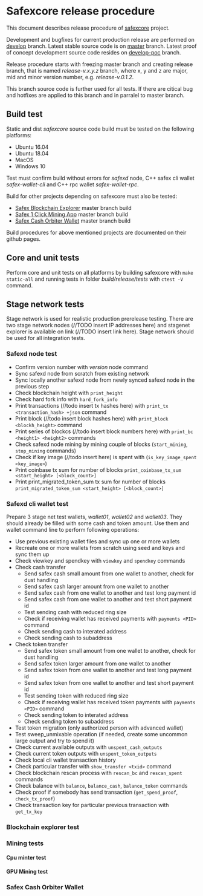 

# Safexcore release procedure


This document describes release procedure of [safexcore](https://github.com/safex/safexcore) project.

Development and bugfixes for current production release are performed on [develop](/github/safexcore/tree/develop) branch. Latest stable source code is on [master](/github/safexcore/tree/master) branch. Latest proof of concept development source code resides on [develop-poc](/github/safexcore/tree/develop-poc) branch.

Release procedure starts with freezing master branch and creating release branch, that is named *release-v.x.y.z* branch, where x, y and z are major, mid and minor version number, e.g. *release-v.0.1.2*.

This branch source code is further used for all tests. If there are citical bug and hotfixes are applied to this branch and in parralel to master branch.


## Build test

Static and dist *safexcore* source code build must be tested on the following platforms:

* Ubuntu 16.04
* Ubuntu 18.04
* MacOS
* Windows 10

Test must confirm build without errors for *safexd* node, C++ safex cli wallet *safex-wallet-cli* and C++ rpc wallet *safex-wallet-rpc*.

Build for other projects depending on safexcore must also be tested:
* [Safex Blockchain Explorer](https://github.com/safex/safex-blockchain-explorer) master branch build
* [Safex 1 Click Mining App](https://github.com/safex/safex_miner) master branch build
* [Safex Cash Orbiter Wallet](https://github.com/safex/wallet) master branch build

Build procedures for above mentioned projects are documented on their github pages.


## Core and unit tests

Perform core and unit tests on all platforms by building safexcore with `make static-all` and running tests in folder *build/release/tests* with `ctest -V` command.


## Stage network tests

Stage network is used for realistic production prerelease testing. 
There are two stage network nodes (//TODO insert IP addresses here) and stagenet explorer is available on link (//TODO insert link here). Stage network should be used for all integration tests. 

### Safexd node test

- Confirm version number with *version* node command
- Sync safexd node from scratch from existing network
- Sync locally another safexd node from newly synced safexd node in the previous step
- Check blockchain height with `print_height`
- Check hard fork info with `hard_fork_info`
- Print transactions (//todo insert tx hashes here) with `print_tx <transaction_hash> +json` command
- Print block (//todo insert block hashes here) with `print_block <blockh_height>` command
- Print series of blockcs (//todo insert block numbers here) with `print_bc <height1> <height2>` commands
- Check safexd node mining by mining couple of blocks (`start_mining`, `stop_mining` commands)
- Check if key image (//todo insert here) is spent with (`is_key_image_spent <key_image>`)
- Print coinbase tx sum for number of blocks `print_coinbase_tx_sum <start_height> [<block_count>]`
- Print print_migrated_token_sum tx sum for number of blocks `print_migrated_token_sum <start_height> [<block_count>]`



### Safexd cli wallet test

Prepare 3 stage net test wallets, *wallet01*, *wallet02* and *wallet03*. They should already be filled with some cash and token amount. Use them and wallet command line to perform following operations:

* Use previous existing wallet files and sync up one or more wallets
* Recreate one or more wallets from scratch using seed and keys and sync them up
* Check viewkey and spendkey with `viewkey` and `spendkey` commands
* Check cash transfer
  * Send safex cash small amount from one wallet to another, check for dust handling
  * Send safex cash larger amount from one wallet to another
  * Send safex cash from one wallet to another and test long payment id
  * Send safex cash from one wallet to another and test short payment id
  * Test sending cash with reduced ring size
  * Check if receiving wallet has received payments with `payments <PID>` command
  * Check sending cash to interated address
  * Check sending cash to subaddress
* Check token transfer
  * Send safex token small amount from one wallet to another, check for dust handling
  * Send safex token larger amount from one wallet to another
  * Send safex token from one wallet to another and test long payment id
  * Send safex token from one wallet to another and test short payment id
  * Test sending token with reduced ring size
  * Check if receiving wallet has received token payments with `payments <PID>` command
  * Check sending token to interated address
  * Check sending token to subaddress
* Test token migration (only authorized person with advanced wallet)
* Test sweep_unmixable operation (if needed, create some uncommon large output and try to spend it) 
* Check current available outputs with `unspent_cash_outputs`
* Check current token outputs with `unspent_token_outputs`
* Check local cli wallet transaction history
* Check particular transfer with `show_transfer <txid>` command
* Check blockchain rescan process with `rescan_bc` and `rescan_spent` commands
* Check balance with `balance`, `balance_cash`, `balance_token` commands
* Check proof if somebody has send transaction (`get_spend_proof`, `check_tx_proof`)
* Check transaction key for particular previous transaction with `get_tx_key`
 

### Blockchain explorer test


### Mining tests

#### Cpu minter test
#### GPU Mining test


### Safex Cash Orbiter Wallet





